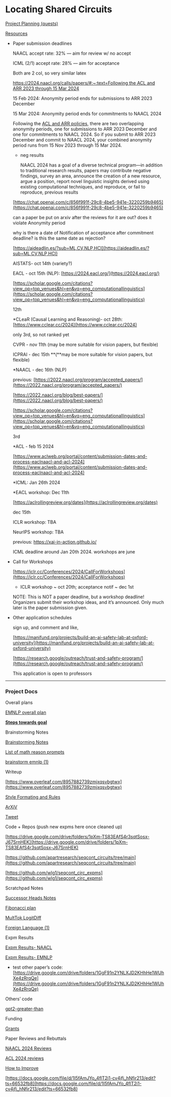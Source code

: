 # Locating Shared Circuits

[Project Planning (quests)](Locating%20Shared%20Circuits%2045e3959d9536467ba08a6f99a756df79/Project%20Planning%20(quests)%203798a71e7c5d4a888cad9a7d25a1275c.md)

[Resources](Locating%20Shared%20Circuits%2045e3959d9536467ba08a6f99a756df79/Resources%20ffd628ad9f5f4c1d8c12a4997611bbb3.md)

- Paper submission deadlines
    
    NAACL accept rate: 32%  — aim for review w/ no accept
    
    ICML (2/1) accept rate: 28% — aim for acceptance
    
    Both are 2 col, so very similar latex
    
    [https://2024.naacl.org/calls/papers/#:~:text=Following the ACL and ARR,2023 through 15 Mar 2024](https://2024.naacl.org/calls/papers/#:~:text=Following%20the%20ACL%20and%20ARR,2023%20through%2015%20Mar%202024)
    
    15 Feb 2024: Anonymity period ends for submissions to ARR 2023 December
    
    15 Mar 2024: Anonymity period ends for commitments to NAACL 2024
    
    Following the [ACL and ARR policies](https://aclrollingreview.org/cfp#anonymity-period), there are two overlapping anonymity periods, one for submissions to ARR 2023 December and one for commitments to NAACL 2024. So if you submit to ARR 2023 December and commit to NAACL 2024, your combined anonymity period runs from 15 Nov 2023 through 15 Mar 2024.
    
    - neg results
        
        NAACL 2024 has a goal of a diverse technical program—in addition to traditional research results, papers may contribute negative findings, survey an area, announce the creation of a new resource, argue a position, report novel linguistic insights derived using existing computational techniques, and reproduce, or fail to reproduce, previous results
        
    
    [https://chat.openai.com/c/856f991f-29c8-4be5-941e-3220259b9465](https://chat.openai.com/c/856f991f-29c8-4be5-941e-3220259b9465)
    
    can a paper be put on arxiv after the reviews for it are out? does it violate Anonymity period
    
    why is there a date of Notification of acceptance after commitment deadline? is this the same date as rejection?
    
    [https://aideadlin.es/?sub=ML,CV,NLP,HCI](https://aideadlin.es/?sub=ML,CV,NLP,HCI)
    
    AISTATS- oct 14th (variety?)
    
    EACL - oct 15th (NLP): [https://2024.eacl.org/](https://2024.eacl.org/)
    
    [https://scholar.google.com/citations?view_op=top_venues&hl=en&vq=eng_computationallinguistics](https://scholar.google.com/citations?view_op=top_venues&hl=en&vq=eng_computationallinguistics)
    
    12th
    
    *CLeaR (Causal Learning and Reasoning)- oct 28th: [https://www.cclear.cc/2024](https://www.cclear.cc/2024)
    
    only 3rd, so not ranked yet
    
    CVPR - nov 11th (may be more suitable for vision papers, but flexible)
    
    ICPRAI - dec 15th **(**may be more suitable for vision papers, but flexible)
    
    *NAACL - dec 16th (NLP)
    
    previous: [https://2022.naacl.org/program/accepted_papers/](https://2022.naacl.org/program/accepted_papers/)
    
    [https://2022.naacl.org/blog/best-papers/](https://2022.naacl.org/blog/best-papers/)
    
    [https://scholar.google.com/citations?view_op=top_venues&hl=en&vq=eng_computationallinguistics](https://scholar.google.com/citations?view_op=top_venues&hl=en&vq=eng_computationallinguistics)
    
    3rd
    
    *ACL - feb 15 2024
    
    [https://www.aclweb.org/portal/content/submission-dates-and-process-eaclnaacl-and-acl-2024](https://www.aclweb.org/portal/content/submission-dates-and-process-eaclnaacl-and-acl-2024)
    
    *ICML: Jan 26th 2024
    
    *EACL workshop: Dec 11th
    
    [https://aclrollingreview.org/dates](https://aclrollingreview.org/dates)
    
    dec 15th
    
    ICLR workshop: TBA
    
    NeurIPS workshop: TBA
    
    previous: https://xai-in-action.github.io/
    
    ICML deadline around Jan 20th 2024. workshops are june
    
- Call for Workshops
    
    [https://iclr.cc/Conferences/2024/CallForWorkshops](https://iclr.cc/Conferences/2024/CallForWorkshops)
    
    * ICLR workshop ~ oct 20th; acceptance notif ~ dec 1st
    
    NOTE: This is NOT a paper deadline, but a workshop deadline! Organizers submit their workshop ideas, and it’s announced. Only much later is the paper submission given.
    
- Other application schedules
    
    sign up, and comment and like,
    
    [https://manifund.org/projects/build-an-ai-safety-lab-at-oxford-university](https://manifund.org/projects/build-an-ai-safety-lab-at-oxford-university)
    
    [https://research.google/outreach/trust-and-safety-program/](https://research.google/outreach/trust-and-safety-program/)
    
    This application is open to professors
    

---

### Project Docs

Overall plans

[EMNLP overall plan](Locating%20Shared%20Circuits%2045e3959d9536467ba08a6f99a756df79/EMNLP%20overall%20plan%20c32b25f726554e429b3650b264829595.md)

[**Steps towards goal**](Locating%20Shared%20Circuits%2045e3959d9536467ba08a6f99a756df79/Steps%20towards%20goal%20054f79ebad4844c38f2de00137d42a8c.md)

Brainstorming Notes

[Brainstorming Notes](Locating%20Shared%20Circuits%2045e3959d9536467ba08a6f99a756df79/Brainstorming%20Notes%203f11ad066e9b4a07b4eac05b6b2474c4.md)

[List of math reason prompts](Locating%20Shared%20Circuits%2045e3959d9536467ba08a6f99a756df79/List%20of%20math%20reason%20prompts%207fad070b1fa5480e858b6fbef3217c2a.md)

[brainstorm emnlp (1)](Locating%20Shared%20Circuits%2045e3959d9536467ba08a6f99a756df79/brainstorm%20emnlp%20(1)%20383f36f2ceda4b7f84ce73b25762747f.md)

Writeup

[https://www.overleaf.com/8957882739zmjxqsvbgtwx](https://www.overleaf.com/8957882739zmjxqsvbgtwx)

[Style Formating and Rules](Locating%20Shared%20Circuits%2045e3959d9536467ba08a6f99a756df79/Style%20Formating%20and%20Rules%20e17cd649ece749dba77f3cdcb19357a4.md)

[ArXiV](Locating%20Shared%20Circuits%2045e3959d9536467ba08a6f99a756df79/ArXiV%207dd28819e9ce4a1fb3faaab10ac880ad.md)

[Tweet](Locating%20Shared%20Circuits%2045e3959d9536467ba08a6f99a756df79/Tweet%20e0c5517bd2634b6b8e6bd6996c526923.md)

Code + Repos (push new expms here once cleaned up)

[https://drive.google.com/drive/folders/1pXm-TS83EAfS4r3sqtSosx-J67SrnHEK](https://drive.google.com/drive/folders/1pXm-TS83EAfS4r3sqtSosx-J67SrnHEK)

[https://github.com/apartresearch/seqcont_circuits/tree/main](https://github.com/apartresearch/seqcont_circuits/tree/main)

[https://github.com/wlg1/seqcont_circ_expms](https://github.com/wlg1/seqcont_circ_expms)

Scratchpad Notes

[Successor Heads Notes](Locating%20Shared%20Circuits%2045e3959d9536467ba08a6f99a756df79/Successor%20Heads%20Notes%203d2a9c73e41d4ca7903790b6e7914124.md)

[Fibonacci plan](Locating%20Shared%20Circuits%2045e3959d9536467ba08a6f99a756df79/Fibonacci%20plan%202e0e51805bee4b44ba09fe671e89ab19.md)

[MultTok LogitDiff](Locating%20Shared%20Circuits%2045e3959d9536467ba08a6f99a756df79/MultTok%20LogitDiff%20ff8e7c2c11a6479f8b8edca9f9bb129c.md)

[Foreign Language (1)](Locating%20Shared%20Circuits%2045e3959d9536467ba08a6f99a756df79/Foreign%20Language%20(1)%2012bca38d24cf4fe387e834c7bd3df18f.md)

Expm Results

[Expm Results- NAACL](Locating%20Shared%20Circuits%2045e3959d9536467ba08a6f99a756df79/Expm%20Results-%20NAACL%208de8fe5b943641ec92c4496843189d36.md)

[Expm Results- EMNLP](Locating%20Shared%20Circuits%2045e3959d9536467ba08a6f99a756df79/Expm%20Results-%20EMNLP%20df8b503260cf48d987a58d25103b6638.md)

- test other paper’s code: [https://drive.google.com/drive/folders/1GgF91n2YNLXJD2KHhHe1WUhXe4zRrqQe](https://drive.google.com/drive/folders/1GgF91n2YNLXJD2KHhHe1WUhXe4zRrqQe)

Others’ code

[gpt2-greater-than](Locating%20Shared%20Circuits%2045e3959d9536467ba08a6f99a756df79/gpt2-greater-than%201d1763531c964ad28af1ee43c2253f19.md)

Funding

[Grants](Locating%20Shared%20Circuits%2045e3959d9536467ba08a6f99a756df79/Grants%20feb38126ec674f9999143814dcb37b7a.md)

Paper Reviews and Rebuttals

[NAACL 2024 Reviews](Locating%20Shared%20Circuits%2045e3959d9536467ba08a6f99a756df79/NAACL%202024%20Reviews%2052f78bfcd0634835959fb1cd81bf1c79.md)

[ACL 2024 reviews](Locating%20Shared%20Circuits%2045e3959d9536467ba08a6f99a756df79/ACL%202024%20reviews%2017531ea8c8354eeeab281b56b5672a92.md)

[How to Improve](Locating%20Shared%20Circuits%2045e3959d9536467ba08a6f99a756df79/How%20to%20Improve%20377ff9e7e3f5488f924b3dc428d31c74.md)

[https://docs.google.com/file/d/1I5fAmJYo_4flT2i1-cv4jfj_hNfir213/edit?ts=66532fb8](https://docs.google.com/file/d/1I5fAmJYo_4flT2i1-cv4jfj_hNfir213/edit?ts=66532fb8)